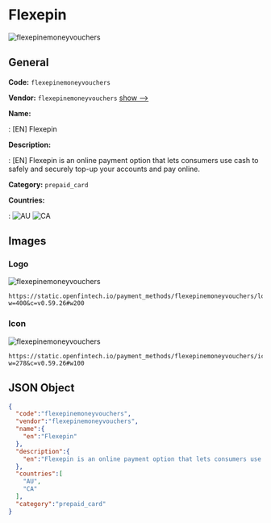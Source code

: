 
# Flexepin 
![flexepinemoneyvouchers](https://static.openfintech.io/payment_methods/flexepinemoneyvouchers/logo.svg?w=400&c=v0.59.26#w200)  

## General 
**Code:** `flexepinemoneyvouchers` 
 
**Vendor:** `flexepinemoneyvouchers` [show -->](/vendors/flexepinemoneyvouchers/) 
 
**Name:** 
 
:	[EN] Flexepin 
 
**Description:** 
 
: [EN] Flexepin is an online payment option that lets consumers use cash to safely and securely top-up your accounts and pay online. 
 
**Category:** `prepaid_card` 
 
**Countries:** 
 
:	![AU](https://cdnjs.cloudflare.com/ajax/libs/flag-icon-css/3.3.0/flags/4x3/au.svg#w24) 	![CA](https://cdnjs.cloudflare.com/ajax/libs/flag-icon-css/3.3.0/flags/4x3/ca.svg#w24)  

## Images 

### Logo 
![flexepinemoneyvouchers](https://static.openfintech.io/payment_methods/flexepinemoneyvouchers/logo.svg?w=400&c=v0.59.26#w200)  

```
https://static.openfintech.io/payment_methods/flexepinemoneyvouchers/logo.svg?w=400&c=v0.59.26#w200
```  

### Icon 
![flexepinemoneyvouchers](https://static.openfintech.io/payment_methods/flexepinemoneyvouchers/icon.svg?w=278&c=v0.59.26#w100)  

```
https://static.openfintech.io/payment_methods/flexepinemoneyvouchers/icon.svg?w=278&c=v0.59.26#w100
```  

## JSON Object 

```json
{
  "code":"flexepinemoneyvouchers",
  "vendor":"flexepinemoneyvouchers",
  "name":{
    "en":"Flexepin"
  },
  "description":{
    "en":"Flexepin is an online payment option that lets consumers use cash to safely and securely top-up your accounts and pay online."
  },
  "countries":[
    "AU",
    "CA"
  ],
  "category":"prepaid_card"
}
```  

